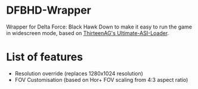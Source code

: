 # DFBHD-Wrapper
Wrapper for Delta Force: Black Hawk Down to make it easy to run the game in widescreen mode, based on [ThirteenAG's Ultimate-ASI-Loader](https://github.com/ThirteenAG/Ultimate-ASI-Loader).

# List of features
* Resolution override (replaces 1280x1024 resolution)
* FOV Customisation (based on Hor+ FOV scaling from 4:3 aspect ratio)
